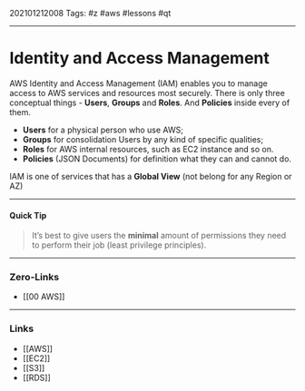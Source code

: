 202101212008
Tags: #z #aws #lessons #qt

---
# Identity and Access Management

AWS Identity and Access Management (IAM) enables you to manage access to AWS services and resources most securely. There is only three conceptual things - **Users**, **Groups** and **Roles**. And **Policies** inside every of them.

- **Users** for a physical person who use AWS;
- **Groups** for consolidation Users by any kind of specific qualities;
- **Roles** for AWS internal resources, such as EC2 instance and so on.
- **Policies** (JSON Documents) for definition what they can and cannot do.

IAM is one of services that has a **Global View** (not belong for any Region or AZ)

---

#### Quick Tip
> It’s best to give users the **minimal** amount of permissions they need to perform their job (least privilege principles).

---
### Zero-Links
- [[00 AWS]]
---
### Links
- [[AWS]]
- [[EC2]]
- [[S3]]
- [[RDS]]